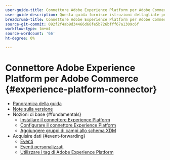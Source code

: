 ```yaml
---
user-guide-title: Connettore Adobe Experience Platform per Adobe Commerce
user-guide-description: Questa guida fornisce istruzioni dettagliate per l’utilizzo di Adobe Experience Platform Connector per Adobe Commerce.
breadcrumb-title: Connettore Adobe Experience Platform per Adobe Commerce
source-git-commit: 092f2f4ab9d34466d66fe5b726bfff67a1309c6f
workflow-type: tm+mt
source-wordcount: '66'
ht-degree: 0%

---
```


# Connettore Adobe Experience Platform per Adobe Commerce {#experience-platform-connector}

- [Panoramica della guida](overview.md)
- [Note sulla versione](release-notes.md)
- Nozioni di base {#fundamentals}
   - [Installare il connettore Experience Platform](install.md)
   - [Configurare il connettore Experience Platform](connect-data.md)
   - [Aggiungere gruppi di campi allo schema XDM](update-xdm.md)
- Acquisire dati {#event-forwarding}
   - [Eventi](events.md)
   - [Eventi personalizzati](custom-events.md)
   - [Utilizzare i tag di Adobe Experience Platform](using-tags.md)
